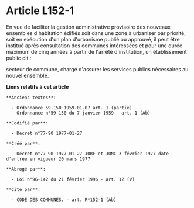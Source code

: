 # Article L152-1

En vue de faciliter la gestion administrative provisoire des nouveaux ensembles d'habitation édifiés soit dans une zone à
urbaniser par priorité, soit en exécution d'un plan d'urbanisme publié ou approuvé, il peut être institué après consultation
des communes intéressées et pour une durée maximum de cinq années à partir de l'arrêté d'institution, un établissement public
dit :

secteur de commune, chargé d'assurer les services publics nécessaires au nouvel ensemble.

**Liens relatifs à cet article**

	**Anciens textes**:

	  - Ordonnance 59-150 1959-01-07 art. 1 (partie)
	  - Ordonnance n°59-150 du 7 janvier 1959 - art. 1 (Ab)

	**Codifié par**:

	  - Décret n°77-90 1977-01-27

	**Créé par**:

	  - Décret n°77-90 1977-01-27 JORF et JONC 3 février 1977 date d'entrée en vigueur 20 mars 1977

	**Abrogé par**:

	  - Loi n°96-142 du 21 février 1996 - art. 12 (V)

	**Cité par**:

	  - CODE DES COMMUNES. - art. R*152-1 (Ab)
